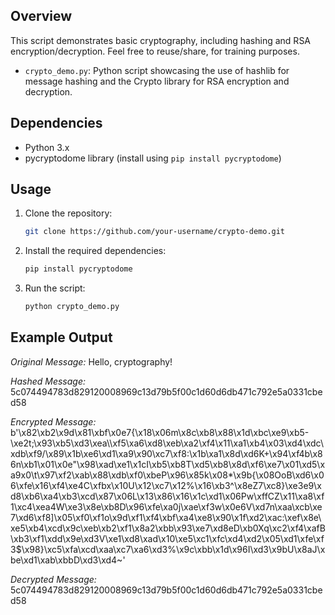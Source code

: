 ## Overview
This script demonstrates basic cryptography, including hashing and RSA encryption/decryption. Feel free to reuse/share, for training purposes.
- `crypto_demo.py`: Python script showcasing the use of hashlib for message hashing and the Crypto library for RSA encryption and decryption.

## Dependencies
- Python 3.x
- pycryptodome library (install using `pip install pycryptodome`)

## Usage
1. Clone the repository:
   ```bash
   git clone https://github.com/your-username/crypto-demo.git
2. Install the required dependencies:
   ```bash
   pip install pycryptodome
3. Run the script:
   ```bash
   python crypto_demo.py
   
## Example Output
_Original Message:_ Hello, cryptography!

_Hashed Message:_ 5c074494783d829120008969c13d79b5f00c1d60d6db471c792e5a0331cbed58

_Encrypted Message:_ b'\x82\xb2\x9d\x81\xbf\x0e7{\x18\x06m\x8c\xb8\x88\x1d\xbc\xe9\xb5-\xe2t;\x93\xb5\xd3\xea\\\xf5\xa6\xd8\xeb\xa2\xf4\x11\xa1\xb4\x03\xd4\xdc\xdb\xf9/\x89\x1b\xe6\xd1\xa9\x90\xc7\xf8:\x1b\xa1\x8d\xd6K+\x94\xf4b\x86n\xb1\x01\x0e"\x98\xad\xe1\x1cI\xb5\xb8T\xd5\xb8\x8d\xf6\xe7\x01\xd5\xa9x0\t\x97\xf2\xab\x88\xdb\xf0\xbeP\x96\x85k\x08*\x9b{\x08OoB\xd6\x06\xfe\x16\xf4\xe4C\xfbx\x10U\x12\xc7\x12%\x16\xb3^\x8eZ7\xc8}\xe3e9\xd8\xb6\xa4\xb3\xcd\x87\x06L\x13\x86\x16\x1c\xd1\x06Pw\xffCZ\x11\xa8\xf1\xc4\xea4W\xe3\x8e\xb8D\x96\xfe\xa0j\xae\xf3w\x0e6V\xd7n\xaa\xcb\xe7\xd6\xf8]\x05\xf0\xf1o\x9d\xf1\xf4\xbf\xa4\xe8\x90\x1f\xd2\xac:\xef\x8e\xe5\xb4\xcd\x9c\xeb\xb2\xf1\x8a2\xbb\x93\xe7\xd8eD\xb0Xq\xc2\xf4\xafB\xb3\xf1\xdd\x9e\xd3V\xe1\xd8\xad\x10\xe5\xc1\xfc\xd4\xd2\x05\xd1\xfe\xf3$\x98}\xc5\xfa\xcd\xaa\xc7\xa6\xd3%\x9c\xbb\x1d\x96I\xd3\x9bU\x8aJ\xbe\xd1\xab\xbbD\xd3\xd4~'

_Decrypted Message:_ 5c074494783d829120008969c13d79b5f00c1d60d6db471c792e5a0331cbed58
